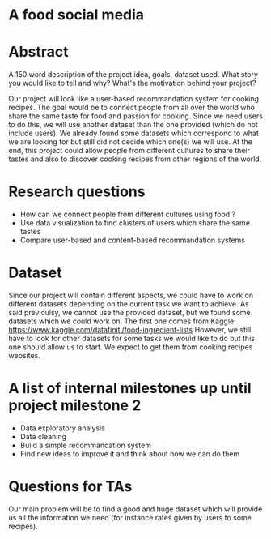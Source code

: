 # A food social media 

# Abstract
A 150 word description of the project idea, goals, dataset used. What story you would like to tell and why? What's the motivation behind your project?

Our project will look like a user-based recommandation system for cooking recipes. The goal would be to connect people from all over the world who share the same taste for food and passion for cooking. Since we need users to do this, we will use another dataset than the one provided (which do not include users). We already found some datasets which correspond to what we are looking for but still did not decide which one(s) we will use. 
At the end, this project could allow people from different cultures to share their tastes and also to discover cooking recipes from other regions of the world.

# Research questions
- How can we connect people from different cultures using food ? 
- Use data visualization to find clusters of users which share the same tastes
- Compare user-based and content-based recommandation systems

# Dataset
Since our project will contain different aspects, we could have to work on different datasets depending on the current task we want to achieve. As said previoulsy, we cannot use the provided dataset, but we found some datasets which we could work on.
The first one comes from Kaggle:
https://www.kaggle.com/datafiniti/food-ingredient-lists
However, we still have to look for other datasets for some tasks we would like to do but this one should allow us to start.
We expect to get them from cooking recipes websites. 

# A list of internal milestones up until project milestone 2
- Data exploratory analysis
- Data cleaning
- Build a simple recommandation system 
- Find new ideas to improve it and think about how we can do them 

# Questions for TAs
Our main problem will be to find a good and huge dataset which will provide us all the information we need (for instance rates given by users to some recipes).


